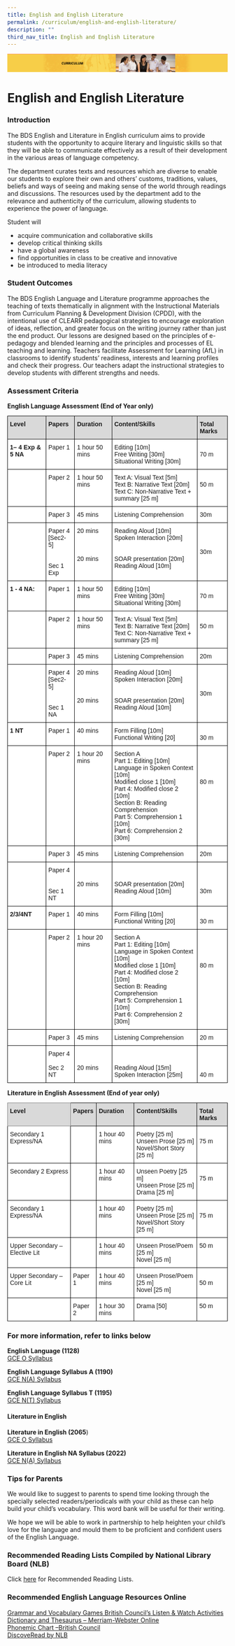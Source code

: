 ```yaml
---
title: English and English Literature
permalink: /curriculum/english-and-english-literature/
description: ""
third_nav_title: English and English Literature
---
```

![](/images/Curriculum.png)

English and English Literature
==============================

### Introduction

The BDS English and Literature in English curriculum aims to provide students with the opportunity to acquire literary and linguistic skills so that they will be able to communicate effectively as a result of their development in the various areas of language competency.

The department curates texts and resources which are diverse to enable our students to explore their own and others’ customs, traditions, values, beliefs and ways of seeing and making sense of the world through readings and discussions. The resources used by the department add to the relevance and authenticity of the curriculum, allowing students to experience the power of language.

Student will

*   acquire communication and collaborative skills
*   develop critical thinking skills
*   have a global awareness
*   find opportunities in class to be creative and innovative
*   be introduced to media literacy

### Student Outcomes

The BDS English Language and Literature programme approaches the teaching of texts thematically in alignment with the Instructional Materials from Curriculum Planning & Development Division (CPDD), with the intentional use of CLEARR pedagogical strategies to encourage exploration of ideas, reflection, and greater focus on the writing journey rather than just the end product. Our lessons are designed based on the principles of e-pedagogy and blended learning and the principles and processes of EL teaching and learning. Teachers facilitate Assessment for Learning (AfL) in classrooms to identify students’ readiness, interests and learning profiles and check their progress. Our teachers adapt the instructional strategies to develop students with different strengths and needs.

### Assessment Criteria

<b>English Language Assessment (End of Year only)</b>

<style type="text/css">
.tg  {border-collapse:collapse;border-spacing:0;}
.tg td{border-color:black;border-style:solid;border-width:1px;font-family:Arial, sans-serif;font-size:14px;
  overflow:hidden;padding:10px 5px;word-break:normal;}
.tg th{border-color:black;border-style:solid;border-width:1px;font-family:Arial, sans-serif;font-size:14px;
  font-weight:normal;overflow:hidden;padding:10px 5px;word-break:normal;}
.tg .tg-xqm4{background-color:#D9D9D9;font-weight:bold;text-align:left;vertical-align:top}
.tg .tg-dgl5{background-color:#FFF;font-weight:bold;text-align:left;vertical-align:top}
.tg .tg-ktyi{background-color:#FFF;text-align:left;vertical-align:top}
</style>
<table class="tg">
<thead>
  <tr>
    <th class="tg-xqm4">Level</th>
    <th class="tg-xqm4">Papers</th>
    <th class="tg-xqm4">Duration</th>
    <th class="tg-xqm4">Content/Skills</th>
    <th class="tg-xqm4">Total Marks</th>
  </tr>
</thead>
<tbody>
  <tr>
    <td class="tg-dgl5">1– 4 Exp &amp; 5 NA<br> </td>
    <td class="tg-ktyi">Paper 1<br> </td>
    <td class="tg-ktyi">1 hour 50 mins</td>
    <td class="tg-ktyi">Editing [10m]<br>Free Writing [30m]<br>Situational Writing [30m]</td>
    <td class="tg-ktyi"> <br>70 m</td>
  </tr>
  <tr>
    <td class="tg-dgl5"> </td>
    <td class="tg-ktyi">Paper 2<br> </td>
    <td class="tg-ktyi">1 hour 50 mins</td>
    <td class="tg-ktyi">Text A: Visual Text [5m]<br>Text B: Narrative Text [20m]<br>Text C: Non-Narrative Text + summary [25 m]</td>
    <td class="tg-ktyi"> <br>50 m</td>
  </tr>
  <tr>
    <td class="tg-dgl5"> <br> </td>
    <td class="tg-ktyi">Paper 3</td>
    <td class="tg-ktyi">45 mins</td>
    <td class="tg-ktyi">Listening Comprehension</td>
    <td class="tg-ktyi">30m</td>
  </tr>
  <tr>
    <td class="tg-dgl5"> <br> </td>
    <td class="tg-ktyi">Paper 4<br>[Sec2- 5]<br> <br> <br>Sec 1 Exp</td>
    <td class="tg-ktyi">20 mins<br> <br> <br> <br>20 mins</td>
    <td class="tg-ktyi">Reading Aloud [10m]<br>Spoken Interaction [20m]<br> <br> <br>SOAR presentation [20m]<br>Reading Aloud [10m]</td>
    <td class="tg-ktyi"> <br> <br> <br>30m<br> <br> </td>
  </tr>
  <tr>
    <td class="tg-dgl5">1 - 4 NA:<br> </td>
    <td class="tg-ktyi">Paper 1<br> </td>
    <td class="tg-ktyi">1 hour 50 mins</td>
    <td class="tg-ktyi">Editing [10m]<br>Free Writing [30m]<br>Situational Writing [30m]</td>
    <td class="tg-ktyi"> <br>70 m</td>
  </tr>
  <tr>
    <td class="tg-dgl5"> </td>
    <td class="tg-ktyi">Paper 2<br> </td>
    <td class="tg-ktyi">1 hour 50 mins</td>
    <td class="tg-ktyi">Text A: Visual Text [5m]<br>Text B: Narrative Text [20m]<br>Text C: Non-Narrative Text + summary [25 m]</td>
    <td class="tg-ktyi"> <br>50 m</td>
  </tr>
  <tr>
    <td class="tg-dgl5"> </td>
    <td class="tg-ktyi">Paper 3</td>
    <td class="tg-ktyi">45 mins</td>
    <td class="tg-ktyi">Listening Comprehension</td>
    <td class="tg-ktyi">20m</td>
  </tr>
  <tr>
    <td class="tg-dgl5"> </td>
    <td class="tg-ktyi">Paper 4<br>[Sec2- 5]<br> <br> <br>Sec 1 NA</td>
    <td class="tg-ktyi">20 mins<br> <br> <br> <br>20 mins</td>
    <td class="tg-ktyi">Reading Aloud [10m]<br>Spoken Interaction [20m]<br> <br> <br>SOAR presentation [20m]<br>Reading Aloud [10m]</td>
    <td class="tg-ktyi"> <br> <br> <br>30m<br> <br> </td>
  </tr>
  <tr>
    <td class="tg-dgl5">1 NT<br> </td>
    <td class="tg-ktyi">Paper 1<br> </td>
    <td class="tg-ktyi">40 mins</td>
    <td class="tg-ktyi">Form Filling [10m]<br>Functional Writing [20]</td>
    <td class="tg-ktyi"> <br>30 m</td>
  </tr>
  <tr>
    <td class="tg-dgl5"> </td>
    <td class="tg-ktyi">Paper 2<br> </td>
    <td class="tg-ktyi">1         hour 20 mins</td>
    <td class="tg-ktyi">Section A<br>Part 1: Editing [10m]<br>Language in Spoken Context [10m]<br>Modified close 1 [10m]<br>Part 4: Modified close 2 [10m]<br>Section B: Reading Comprehension<br>Part 5: Comprehension 1 [10m]<br>Part 6: Comprehension 2 [30m]</td>
    <td class="tg-ktyi"> <br> <br> <br> <br>80 m</td>
  </tr>
  <tr>
    <td class="tg-dgl5"> </td>
    <td class="tg-ktyi">Paper 3</td>
    <td class="tg-ktyi">45 mins</td>
    <td class="tg-ktyi">Listening Comprehension</td>
    <td class="tg-ktyi">20m</td>
  </tr>
  <tr>
    <td class="tg-dgl5"> </td>
    <td class="tg-ktyi">Paper 4<br> <br> <br>Sec 1 NT </td>
    <td class="tg-ktyi"> <br> <br>20 mins</td>
    <td class="tg-ktyi"> <br> <br>SOAR presentation [20m]<br>Reading Aloud [10m]</td>
    <td class="tg-ktyi"> <br> <br> <br>30m<br> <br> </td>
  </tr>
  <tr>
    <td class="tg-dgl5">2/3/4NT<br> </td>
    <td class="tg-ktyi">Paper 1<br> </td>
    <td class="tg-ktyi">40 mins</td>
    <td class="tg-ktyi">Form Filling [10m]<br>Functional Writing [20]</td>
    <td class="tg-ktyi"> <br>30 m</td>
  </tr>
  <tr>
    <td class="tg-dgl5"> </td>
    <td class="tg-ktyi">Paper 2<br> </td>
    <td class="tg-ktyi">1         hour 20 mins</td>
    <td class="tg-ktyi">Section A<br>Part 1: Editing [10m]<br>Language in Spoken Context [10m]<br>Modified close 1 [10m]<br>Part 4: Modified close 2 [10m]<br>Section B: Reading Comprehension<br>Part 5: Comprehension 1 [10m]<br>Part 6: Comprehension 2 [30m]</td>
    <td class="tg-ktyi"> <br> <br> <br> <br>80 m</td>
  </tr>
  <tr>
    <td class="tg-dgl5"> </td>
    <td class="tg-ktyi">Paper 3</td>
    <td class="tg-ktyi">45 mins</td>
    <td class="tg-ktyi">Listening Comprehension</td>
    <td class="tg-ktyi">20 m</td>
  </tr>
  <tr>
    <td class="tg-dgl5"> </td>
    <td class="tg-ktyi">Paper 4<br> <br>Sec 2 NT </td>
    <td class="tg-ktyi"> <br> <br>20 mins</td>
    <td class="tg-ktyi"> <br> <br>Reading Aloud [15m]<br>Spoken Interaction [25m]</td>
    <td class="tg-ktyi"> <br> <br> <br>40 m</td>
  </tr>
</tbody>
</table>

<b>Literature in English Assessment (End of year only)</b>

<style type="text/css">
.tg  {border-collapse:collapse;border-spacing:0;}
.tg td{border-color:black;border-style:solid;border-width:1px;font-family:Arial, sans-serif;font-size:14px;
  overflow:hidden;padding:10px 5px;word-break:normal;}
.tg th{border-color:black;border-style:solid;border-width:1px;font-family:Arial, sans-serif;font-size:14px;
  font-weight:normal;overflow:hidden;padding:10px 5px;word-break:normal;}
.tg .tg-7jy7{background-color:#D9D9D9;border-color:inherit;font-weight:bold;text-align:left;vertical-align:top}
.tg .tg-xqm4{background-color:#D9D9D9;font-weight:bold;text-align:left;vertical-align:top}
.tg .tg-ktyi{background-color:#FFF;text-align:left;vertical-align:top}
</style>
<table class="tg">
<thead>
  <tr>
    <th class="tg-7jy7">Level</th>
    <th class="tg-xqm4">Papers</th>
    <th class="tg-xqm4">Duration</th>
    <th class="tg-xqm4">Content/Skills</th>
    <th class="tg-xqm4">Total Marks</th>
  </tr>
</thead>
<tbody>
  <tr>
    <td class="tg-ktyi">Secondary 1 Express/NA  </td>
    <td class="tg-ktyi"> </td>
    <td class="tg-ktyi">1 hour 40 mins</td>
    <td class="tg-ktyi">Poetry [25 m]<br>Unseen Prose [25 m]<br>Novel/Short Story [25 m]</td>
    <td class="tg-ktyi"> <br>75 m</td>
  </tr>
  <tr>
    <td class="tg-ktyi">Secondary 2 Express </td>
    <td class="tg-ktyi"> </td>
    <td class="tg-ktyi">1 hour 40 mins</td>
    <td class="tg-ktyi">Unseen Poetry [25 m]<br>Unseen Prose [25 m]<br>Drama [25 m]</td>
    <td class="tg-ktyi"> <br>75 m</td>
  </tr>
  <tr>
    <td class="tg-ktyi">Secondary 1 Express/NA  </td>
    <td class="tg-ktyi"> </td>
    <td class="tg-ktyi">1 hour 40 mins</td>
    <td class="tg-ktyi">Poetry [25 m]<br>Unseen Prose [25 m]<br>Novel/Short Story [25 m]</td>
    <td class="tg-ktyi"> <br>75 m</td>
  </tr>
  <tr>
    <td class="tg-ktyi">Upper Secondary – Elective Lit</td>
    <td class="tg-ktyi"> </td>
    <td class="tg-ktyi">1 hour 40 mins</td>
    <td class="tg-ktyi">Unseen Prose/Poem [25 m]<br>Novel [25 m]</td>
    <td class="tg-ktyi">50 m</td>
  </tr>
  <tr>
    <td class="tg-ktyi">Upper Secondary – Core Lit</td>
    <td class="tg-ktyi">Paper 1</td>
    <td class="tg-ktyi">1 hour 40 mins</td>
    <td class="tg-ktyi">Unseen Prose/Poem [25 m]<br>Novel [25 m]</td>
    <td class="tg-ktyi"> <br>50 m</td>
  </tr>
  <tr>
    <td class="tg-ktyi"> <br> </td>
    <td class="tg-ktyi">Paper 2</td>
    <td class="tg-ktyi">1 hour 30 mins</td>
    <td class="tg-ktyi">Drama [50]</td>
    <td class="tg-ktyi">50 m</td>
  </tr>
</tbody>
</table>

### For more information, refer to links below

<b>English Language (1128)</b> <br>
[GCE O Syllabus](/files/1128_y22_sy.pdf)

<b>English Language Syllabus A (1190)</b> <br>
[GCE N(A) Syllabus](/files/1190_y22_sy.pdf) 

                            
<b>English Language Syllabus T (1195)</b> <br>
[GCE N(T) Syllabus](/files/1195_y22_sy.pdf)

#### Literature in English

**Literature in English (2065**) <br>
[GCE O Syllabus](/files/2065_y22_sy.pdf)


**Literature in English NA Syllabus (2022)** <br>
[GCE N(A) Syllabus](/files/2022_y22_sy.pdf)


### Tips for Parents

We would like to suggest to parents to spend time looking through the specially selected readers/periodicals with your child as these can help build your child’s vocabulary. This word bank will be useful for their writing.

We hope we will be able to work in partnership to help heighten your child’s love for the language and mould them to be proficient and confident users of the English Language.

### Recommended Reading Lists Compiled by National Library Board (NLB)

Click [here](https://childrenandteens.nlb.gov.sg/) for Recommended Reading Lists.

### Recommended English Language Resources Online

[Grammar and Vocabulary Games British Council’s Listen & Watch Activities](https://learnenglish.britishcouncil.org/skills/listening) <br>
[Dictionary and Thesaurus – Merriam-Webster Online](https://www.merriam-webster.com/) <br>
[Phonemic Chart –British Council](https://www.teachingenglish.org.uk/try/activities/phonemic-chart) <br>
[DiscoveRead by NLB](https://childrenandteens.nlb.gov.sg/)